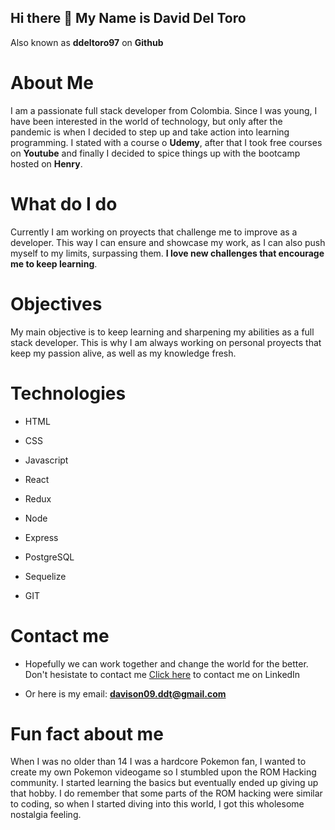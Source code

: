 ## Hi there 👋 My Name is David Del Toro
Also known as **ddeltoro97** on **Github**

# About Me
I am a passionate full stack developer from Colombia.
Since I was young, I have been interested in the world of technology, but only after the pandemic is when I decided to step up and take action into learning programming. I stated with a course o **Udemy**, after that I took free courses on **Youtube** and finally I decided to spice things up with the bootcamp hosted on **Henry**.

# What do I do
Currently I am working on proyects that challenge me to improve as a developer. This way I can ensure and showcase my work, as I can also push myself to my limits, surpassing them. **I love new challenges that encourage me to keep learning**.

# Objectives
My main objective is to keep learning and sharpening my abilities as a full stack developer. This is why I am always working on personal proyects that keep my passion alive, as well as my knowledge fresh. 

# Technologies
- HTML
* CSS
+ Javascript
- React
* Redux
+ Node
- Express
* PostgreSQL
+ Sequelize
- GIT

# Contact me
* Hopefully we can work together and change the world for the better. Don't hesistate to contact me
[Click here](https://www.linkedin.com/in/david-del-toro-8aa143102/) to contact me on LinkedIn 
- Or here is my email: **davison09.ddt@gmail.com**

# Fun fact about me
When I was no older than 14 I was a hardcore Pokemon fan, I wanted to create my own Pokemon videogame so I stumbled upon the ROM Hacking community. I started learning the basics but eventually ended up giving up that hobby. I do remember that some parts of the ROM hacking were similar to coding, so when I started diving into this world, I got this wholesome nostalgia feeling.

<!--
**Ddeltoro97/ddeltoro97** is a ✨ _special_ ✨ repository because its `README.md` (this file) appears on your GitHub profile.

Here are some ideas to get you started:

- 🔭 I’m currently working on ...
- 🌱 I’m currently learning ...
- 👯 I’m looking to collaborate on ...
- 🤔 I’m looking for help with ...
- 💬 Ask me about ...
- 📫 How to reach me: ...
- 😄 Pronouns: ...
- ⚡ Fun fact: ...
-->
